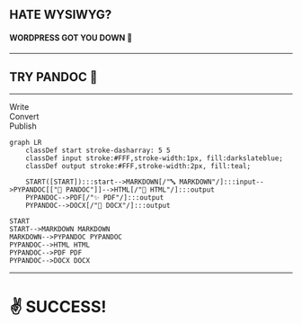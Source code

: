 ## HATE WYSIWYG?
#### WORDPRESS GOT YOU DOWN 🤷

---

## ️️TRY PANDOC 💪

---
<div class="fragment" data-fragment-index="1"></div>
<div class="fragment" data-fragment-index="2"></div>
<div class="fragment" data-fragment-index="3">Write</div>
<div class="fragment" data-fragment-index="4">Convert</div>
<div class="fragment" data-fragment-index="5">Publish</div>

```mermaid
graph LR
    classDef start stroke-dasharray: 5 5
    classDef input stroke:#FFF,stroke-width:1px, fill:darkslateblue;
    classDef output stroke:#FFF,stroke-width:2px, fill:teal;

    START([START]):::start-->MARKDOWN[/"🔤 MARKDOWN"/]:::input-->PYPANDOC[["🐍 PANDOC"]]-->HTML[/"🙌 HTML"/]:::output
    PYPANDOC-->PDF[/"✨ PDF"/]:::output
    PYPANDOC-->DOCX[/"📄 DOCX"/]:::output
```

```mermaid-animation
START 
START-->MARKDOWN MARKDOWN
MARKDOWN-->PYPANDOC PYPANDOC
PYPANDOC-->HTML HTML
PYPANDOC-->PDF PDF
PYPANDOC-->DOCX DOCX
```

---

# ✌ SUCCESS!